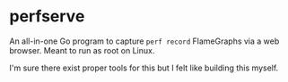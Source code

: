 # perfserve

An all-in-one Go program to capture `perf record` FlameGraphs via a web browser. Meant to run as root on Linux.

I'm sure there exist proper tools for this but I felt like building this myself.
